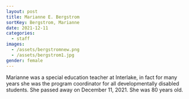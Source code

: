 ```yaml
---
layout: post
title: Marianne E. Bergstrom
sortKey: Bergstrom, Marianne
date: 2021-12-11
categories:
  - staff
images:
  - /assets/bergstromnew.png
  - /assets/bergstrom1.jpg
gender: female
---
```


Marianne was a special education teacher at Interlake, in fact for many years she was the program coordinator for all developmentally disabled students. She passed away on December 11, 2021. She was 80 years old.
